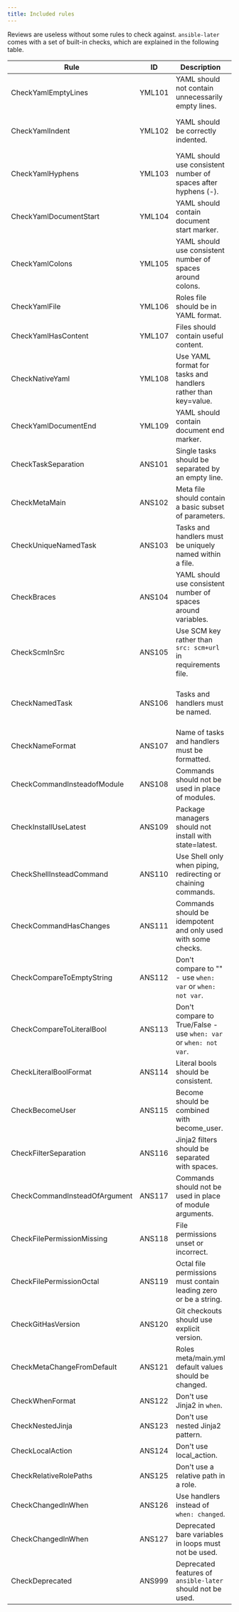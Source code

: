 ```yaml
---
title: Included rules
---
```


Reviews are useless without some rules to check against. `ansible-later` comes with a set of built-in checks, which are explained in the following table.

| Rule                          | ID     | Description                                                       | Parameter                                                              |
| ----------------------------- | ------ | ----------------------------------------------------------------- | ---------------------------------------------------------------------- |
| CheckYamlEmptyLines           | YML101 | YAML should not contain unnecessarily empty lines.                | {max: 1, max-start: 0, max-end: 1}                                     |
| CheckYamlIndent               | YML102 | YAML should be correctly indented.                                | {spaces: 2, check-multi-line-strings: false, indent-sequences: true}   |
| CheckYamlHyphens              | YML103 | YAML should use consistent number of spaces after hyphens (-).    | {max-spaces-after: 1}                                                  |
| CheckYamlDocumentStart        | YML104 | YAML should contain document start marker.                        | {document-start: {present: true}}                                      |
| CheckYamlColons               | YML105 | YAML should use consistent number of spaces around colons.        | {colons: {max-spaces-before: 0, max-spaces-after: 1}}                  |
| CheckYamlFile                 | YML106 | Roles file should be in YAML format.                              |                                                                        |
| CheckYamlHasContent           | YML107 | Files should contain useful content.                              |                                                                        |
| CheckNativeYaml               | YML108 | Use YAML format for tasks and handlers rather than key=value.     | {native-yaml: {exclude: []}}                                           |
| CheckYamlDocumentEnd          | YML109 | YAML should contain document end marker.                          | {document-end: {present: true}}                                        |
| CheckTaskSeparation           | ANS101 | Single tasks should be separated by an empty line.                |                                                                        |
| CheckMetaMain                 | ANS102 | Meta file should contain a basic subset of parameters.            | author, description, min_ansible_version, platforms, dependencies      |
| CheckUniqueNamedTask          | ANS103 | Tasks and handlers must be uniquely named within a file.          |                                                                        |
| CheckBraces                   | ANS104 | YAML should use consistent number of spaces around variables.     | {double-braces: max-spaces-inside: 1, min-spaces-inside: 1}            |
| CheckScmInSrc                 | ANS105 | Use SCM key rather than `src: scm+url` in requirements file.      |                                                                        |
| CheckNamedTask                | ANS106 | Tasks and handlers must be named.                                 | {named-task: {exclude: [meta, debug, block, include\_\*, import\_\*]}} |
| CheckNameFormat               | ANS107 | Name of tasks and handlers must be formatted.                     | formats: first letter capital                                          |
| CheckCommandInsteadofModule   | ANS108 | Commands should not be used in place of modules.                  |                                                                        |
| CheckInstallUseLatest         | ANS109 | Package managers should not install with state=latest.            |                                                                        |
| CheckShellInsteadCommand      | ANS110 | Use Shell only when piping, redirecting or chaining commands.     |                                                                        |
| CheckCommandHasChanges        | ANS111 | Commands should be idempotent and only used with some checks.     |                                                                        |
| CheckCompareToEmptyString     | ANS112 | Don't compare to "" - use `when: var` or `when: not var`.         |                                                                        |
| CheckCompareToLiteralBool     | ANS113 | Don't compare to True/False - use `when: var` or `when: not var`. |                                                                        |
| CheckLiteralBoolFormat        | ANS114 | Literal bools should be consistent.                               | {literal-bools: [True, False, yes, no]}                                |
| CheckBecomeUser               | ANS115 | Become should be combined with become_user.                       |                                                                        |
| CheckFilterSeparation         | ANS116 | Jinja2 filters should be separated with spaces.                   |                                                                        |
| CheckCommandInsteadOfArgument | ANS117 | Commands should not be used in place of module arguments.         |                                                                        |
| CheckFilePermissionMissing    | ANS118 | File permissions unset or incorrect.                              |                                                                        |
| CheckFilePermissionOctal      | ANS119 | Octal file permissions must contain leading zero or be a string.  |                                                                        |
| CheckGitHasVersion            | ANS120 | Git checkouts should use explicit version.                        |                                                                        |
| CheckMetaChangeFromDefault    | ANS121 | Roles meta/main.yml default values should be changed.             |                                                                        |
| CheckWhenFormat               | ANS122 | Don't use Jinja2 in `when`.                                       |                                                                        |
| CheckNestedJinja              | ANS123 | Don't use nested Jinja2 pattern.                                  |                                                                        |
| CheckLocalAction              | ANS124 | Don't use local_action.                                           |                                                                        |
| CheckRelativeRolePaths        | ANS125 | Don't use a relative path in a role.                              |                                                                        |
| CheckChangedInWhen            | ANS126 | Use handlers instead of `when: changed`.                          |                                                                        |
| CheckChangedInWhen            | ANS127 | Deprecated bare variables in loops must not be used.              |                                                                        |
| CheckDeprecated               | ANS999 | Deprecated features of `ansible-later` should not be used.        |                                                                        |

